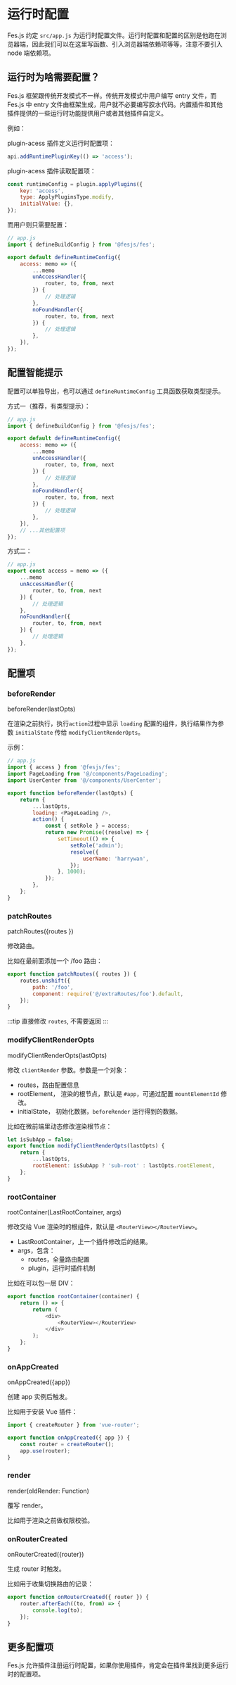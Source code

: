 # 运行时配置

Fes.js 约定 `src/app.js` 为运行时配置文件。运行时配置和配置的区别是他跑在浏览器端，因此我们可以在这里写函数、引入浏览器端依赖项等等，注意不要引入 node 端依赖项。

## 运行时为啥需要配置？

Fes.js 框架跟传统开发模式不一样。传统开发模式中用户编写 entry 文件，而 Fes.js 中 entry 文件由框架生成，用户就不必要编写胶水代码。内置插件和其他插件提供的一些运行时功能提供用户或者其他插件自定义。

例如：

plugin-acess 插件定义运行时配置项：

```js
api.addRuntimePluginKey(() => 'access');
```

plugin-acess 插件读取配置项：

```js
const runtimeConfig = plugin.applyPlugins({
    key: 'access',
    type: ApplyPluginsType.modify,
    initialValue: {},
});
```

而用户则只需要配置：

```js
// app.js
import { defineBuildConfig } from '@fesjs/fes';

export default defineRuntimeConfig({
    access: memo => ({
        ...memo
        unAccessHandler({
            router, to, from, next
        }) {
            // 处理逻辑
        },
        noFoundHandler({
            router, to, from, next
        }) {
            // 处理逻辑
        },
    }),
});
```

## 配置智能提示

配置可以单独导出，也可以通过 `defineRuntimeConfig` 工具函数获取类型提示。

方式一（推荐，有类型提示）：

```js
// app.js
import { defineBuildConfig } from '@fesjs/fes';

export default defineRuntimeConfig({
    access: memo => ({
        ...memo
        unAccessHandler({
            router, to, from, next
        }) {
            // 处理逻辑
        },
        noFoundHandler({
            router, to, from, next
        }) {
            // 处理逻辑
        },
    }),
    // ...其他配置项
});
```

方式二：

```js
// app.js
export const access = memo => ({
    ...memo
    unAccessHandler({
        router, to, from, next
    }) {
        // 处理逻辑
    },
    noFoundHandler({
        router, to, from, next
    }) {
        // 处理逻辑
    },
});
```

## 配置项

### beforeRender

beforeRender(lastOpts)

在渲染之前执行，执行`action`过程中显示 `loading` 配置的组件，执行结果作为参数 `initialState` 传给 `modifyClientRenderOpts`。

示例：

```js
// app.js
import { access } from '@fesjs/fes';
import PageLoading from '@/components/PageLoading';
import UserCenter from '@/components/UserCenter';

export function beforeRender(lastOpts) {
    return {
        ...lastOpts,
        loading: <PageLoading />,
        action() {
            const { setRole } = access;
            return new Promise((resolve) => {
                setTimeout(() => {
                    setRole('admin');
                    resolve({
                        userName: 'harrywan',
                    });
                }, 1000);
            });
        },
    };
}
```

### patchRoutes

patchRoutes({routes })

修改路由。

比如在最前面添加一个 /foo 路由：

```js
export function patchRoutes({ routes }) {
    routes.unshift({
        path: '/foo',
        component: require('@/extraRoutes/foo').default,
    });
}
```

:::tip
直接修改 `routes`, 不需要返回
:::

### modifyClientRenderOpts

modifyClientRenderOpts(lastOpts)

修改 `clientRender` 参数。参数是一个对象：

-   routes，路由配置信息
-   rootElement， 渲染的根节点，默认是 `#app`，可通过配置 `mountElementId` 修改。
-   initialState， 初始化数据，`beforeRender` 运行得到的数据。

比如在微前端里动态修改渲染根节点：

```js
let isSubApp = false;
export function modifyClientRenderOpts(lastOpts) {
    return {
        ...lastOpts,
        rootElement: isSubApp ? 'sub-root' : lastOpts.rootElement,
    };
}
```

### rootContainer

rootContainer(LastRootContainer, args)

修改交给 Vue 渲染时的根组件，默认是 `<RouterView></RouterView>`。

-   LastRootContainer，上一个插件修改后的结果。
-   args，包含：
    -   routes，全量路由配置
    -   plugin，运行时插件机制

比如在可以包一层 DIV：

```js
export function rootContainer(container) {
    return () => {
        return (
            <div>
                <RouterView></RouterView>
            </div>
        );
    };
}
```

### onAppCreated

onAppCreated({app})

创建 app 实例后触发。

比如用于安装 Vue 插件：

```js
import { createRouter } from 'vue-router';

export function onAppCreated({ app }) {
    const router = createRouter();
    app.use(router);
}
```

### render

render(oldRender: Function)

覆写 render。

比如用于渲染之前做权限校验。

### onRouterCreated

onRouterCreated({router})

生成 router 时触发。

比如用于收集切换路由的记录：

```js
export function onRouterCreated({ router }) {
    router.afterEach((to, from) => {
        console.log(to);
    });
}
```

## 更多配置项

Fes.js 允许插件注册运行时配置，如果你使用插件，肯定会在插件里找到更多运行时的配置项。
